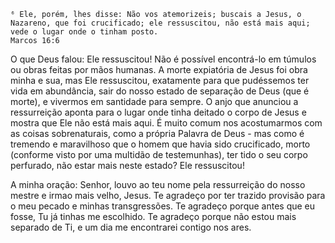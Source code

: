 ```
⁶ Ele, porém, lhes disse: Não vos atemorizeis; buscais a Jesus, o Nazareno, que foi crucificado; ele ressuscitou, não está mais aqui; vede o lugar onde o tinham posto.  
Marcos 16:6
```

O que Deus falou: Ele ressuscitou! Não é possível encontrá-lo em túmulos ou obras feitas por mãos humanas. A morte expiatória de Jesus foi obra minha e sua, mas Ele ressuscitou, exatamente para que pudéssemos ter vida em abundância, sair do nosso estado de separação de Deus (que é morte), e vivermos em santidade para sempre. O anjo que anunciou a ressurreição aponta para o lugar onde tinha deitado o corpo de Jesus e mostra que Ele não está mais aqui. É muito comum nos acostumarmos com as coisas sobrenaturais, como a própria Palavra de Deus - mas como é tremendo e maravilhoso que o homem que havia sido crucificado, morto (conforme visto por uma multidão de testemunhas), ter tido o seu corpo perfurado, não estar mais neste estado? Ele ressuscitou!

A minha oração: Senhor, louvo ao teu nome pela ressurreição do nosso mestre e irmao mais velho, Jesus. Te agradeço por ter trazido provisão para o meu pecado e minhas transgressões. Te agradeço porque antes que eu fosse, Tu já tinhas me escolhido. Te agradeço porque não estou mais separado de Ti, e um dia me encontrarei contigo nos ares.